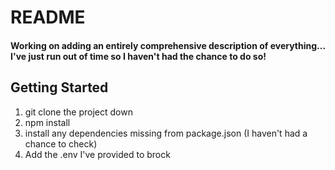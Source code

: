 # README

#### Working on adding an entirely comprehensive description of everything... I've just run out of time so I haven't had the chance to do so!

## Getting Started

1. git clone the project down
2. npm install
3. install any dependencies missing from package.json (I haven't had a chance to check)
4. Add the .env I've provided to brock
